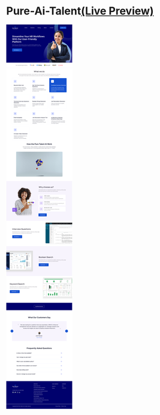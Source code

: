 # Pure-Ai-Talent<a href="https://fancy-zabaione-920cd5.netlify.app/">(Live Preview)</a>
![](preview.png)
